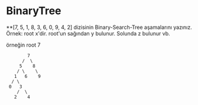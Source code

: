 # BinaryTree
**[7, 5, 1, 8, 3, 6, 0, 9, 4, 2] dizisinin Binary-Search-Tree aşamalarını yazınız.
Örnek: root x'dir. root'un sağından y bulunur. Solunda z bulunur vb.

örneğin root 7   

            7
          /  \
         5    8
        / \    \
       1   6    9
      / \
     0   3
        /  \
       2    4
